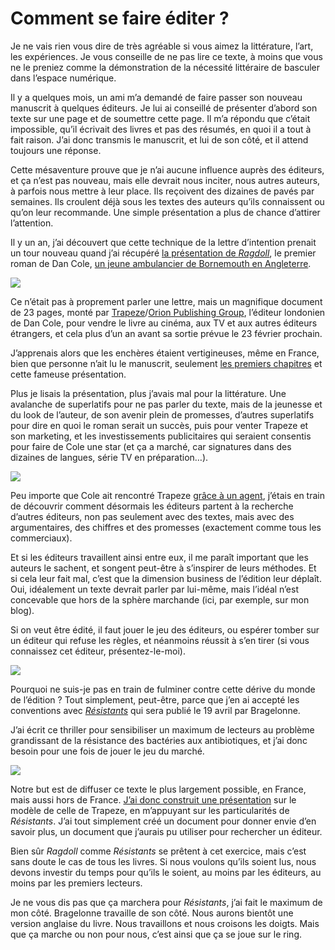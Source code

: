 # Comment se faire éditer ?

Je ne vais rien vous dire de très agréable si vous aimez la littérature, l’art, les expériences. Je vous conseille de ne pas lire ce texte, à moins que vous ne le preniez comme la démonstration de la nécessité littéraire de basculer dans l’espace numérique.<span id="more-44814"></span>

Il y a quelques mois, un ami m’a demandé de faire passer son nouveau manuscrit à quelques éditeurs. Je lui ai conseillé de présenter d’abord son texte sur une page et de soumettre cette page. Il m’a répondu que c’était impossible, qu’il écrivait des livres et pas des résumés, en quoi il a tout à fait raison. J’ai donc transmis le manuscrit, et lui de son côté, et il attend toujours une réponse.

Cette mésaventure prouve que je n’ai aucune influence auprès des éditeurs, et ça n’est pas nouveau, mais elle devrait nous inciter, nous autres auteurs, à parfois nous mettre à leur place. Ils reçoivent des dizaines de pavés par semaines. Ils croulent déjà sous les textes des auteurs qu’ils connaissent ou qu’on leur recommande. Une simple présentation a plus de chance d’attirer l’attention.

Il y un an, j’ai découvert que cette technique de la lettre d’intention prenait un tour nouveau quand j’ai récupéré [la présentation de *Ragdoll*](https://app.box.com/s/9p3jwmrh11lkobvci47t4gjc4w65u00c), le premier roman de Dan Cole, [un jeune ambulancier de Bornemouth en Angleterre](https://www.theguardian.com/books/2016/apr/08/ex-paramedic-wins-three-book-and-tv-deal-for-detective-thriller).

![](https://tcrouzet.com/images_tc/2017/01/cole.jpg)

Ce n’était pas à proprement parler une lettre, mais un magnifique document de 23 pages, monté par [Trapeze](https://twitter.com/trapezebooks)/[Orion Publishing Group](https://www.orionbooks.co.uk/), l’éditeur londonien de Dan Cole, pour vendre le livre au cinéma, aux TV et aux autres éditeurs étrangers, et cela plus d’un an avant sa sortie prévue le 23 février prochain.

J’apprenais alors que les enchères étaient vertigineuses, même en France, bien que personne n’ait lu le manuscrit, seulement [les premiers chapitres](https://s2.netgalley.com/catalog/book/105937) et cette fameuse présentation.

Plus je lisais la présentation, plus j’avais mal pour la littérature. Une avalanche de superlatifs pour ne pas parler du texte, mais de la jeunesse et du look de l’auteur, de son avenir plein de promesses, d’autres superlatifs pour dire en quoi le roman serait un succès, puis pour venter Trapeze et son marketing, et les investissements publicitaires qui seraient consentis pour faire de Cole une star (et ça a marché, car signatures dans des dizaines de langues, série TV en préparation…).

![](https://tcrouzet.com/images_tc/2017/01/ragdoll.jpg)

Peu importe que Cole ait rencontré Trapeze [grâce à un agent](http://www.thebookseller.com/news/killer-crime-series-trapeze-six-figure-pre-empt-326086), j’étais en train de découvrir comment désormais les éditeurs partent à la recherche d’autres éditeurs, non pas seulement avec des textes, mais avec des argumentaires, des chiffres et des promesses (exactement comme tous les commerciaux).

Et si les éditeurs travaillent ainsi entre eux, il me paraît important que les auteurs le sachent, et songent peut-être à s’inspirer de leurs méthodes. Et si cela leur fait mal, c’est que la dimension business de l’édition leur déplaît. Oui, idéalement un texte devrait parler par lui-même, mais l’idéal n’est concevable que hors de la sphère marchande (ici, par exemple, sur mon blog).

Si on veut être édité, il faut jouer le jeu des éditeurs, ou espérer tomber sur un éditeur qui refuse les règles, et néanmoins réussit à s’en tirer (si vous connaissez cet éditeur, présentez-le-moi).

![](https://tcrouzet.com/images_tc/2016/03/couv-fr-small.jpg)

Pourquoi ne suis-je pas en train de fulminer contre cette dérive du monde de l’édition ? Tout simplement, peut-être, parce que j’en ai accepté les conventions avec [*Résistants*](https://tcrouzet.com/resistants/) qui sera publié le 19 avril par Bragelonne.

J’ai écrit ce thriller pour sensibiliser un maximum de lecteurs au problème grandissant de la résistance des bactéries aux antibiotiques, et j’ai donc besoin pour une fois de jouer le jeu du marché.

![](https://tcrouzet.com/images_tc/2017/01/resistants-presentation-600x424.jpg)

Notre but est de diffuser ce texte le plus largement possible, en France, mais aussi hors de France. [J’ai donc construit une présentation](https://app.box.com/s/kki1knwar9rpyp91my84kjownz598azk) sur le modèle de celle de Trapeze, en m’appuyant sur les particularités de *Résistants*. J’ai tout simplement créé un document pour donner envie d’en savoir plus, un document que j’aurais pu utiliser pour rechercher un éditeur.

Bien sûr *Ragdoll* comme *Résistants* se prêtent à cet exercice, mais c’est sans doute le cas de tous les livres. Si nous voulons qu’ils soient lus, nous devons investir du temps pour qu’ils le soient, au moins par les éditeurs, au moins par les premiers lecteurs.

Je ne vous dis pas que ça marchera pour *Résistants*, j’ai fait le maximum de mon côté. Bragelonne travaille de son côté. Nous aurons bientôt une version anglaise du livre. Nous travaillons et nous croisons les doigts. Mais que ça marche ou non pour nous, c’est ainsi que ça se joue sur le ring.